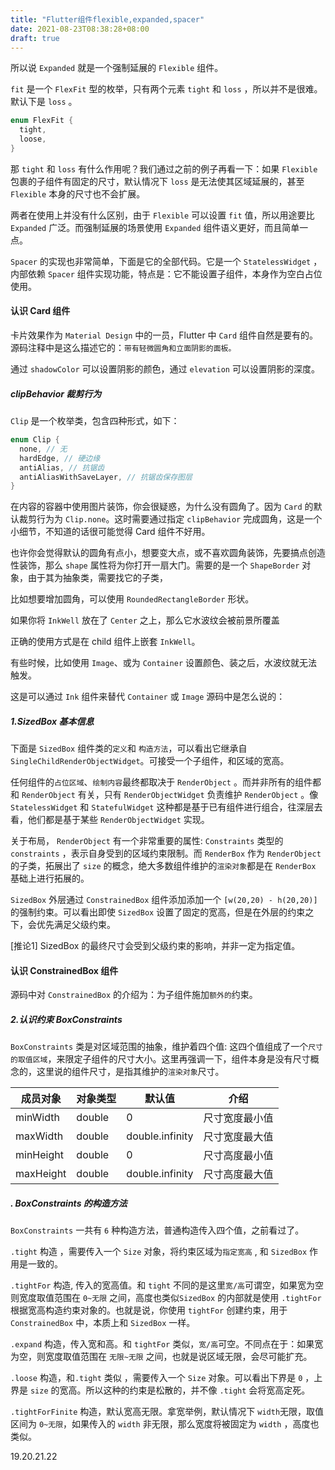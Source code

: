 ```yaml
---
title: "Flutter组件flexible,expanded,spacer"
date: 2021-08-23T08:38:28+08:00
draft: true
---
```


所以说 `Expanded` 就是一个强制延展的 `Flexible` 组件。

`fit` 是一个 `FlexFit` 型的枚举，只有两个元素 `tight` 和 `loss` ，所以并不是很难。默认下是 `loss` 。

```dart
enum FlexFit {
  tight,
  loose,
}

```

那  `tight` 和 `loss` 有什么作用呢？我们通过之前的例子再看一下：如果 `Flexible` 包裹的子组件有固定的尺寸，默认情况下 `loss` 是无法使其区域延展的，甚至 `Flexible` 本身的尺寸也不会扩展。




两者在使用上并没有什么区别，由于 `Flexible` 可以设置 `fit` 值，所以用途要比 `Expanded` 广泛。而强制延展的场景使用 `Expanded` 组件语义更好，而且简单一点。

`Spacer` 的实现也非常简单，下面是它的全部代码。它是一个 `StatelessWidget` ，内部依赖 `Spacer` 组件实现功能，特点是：它不能设置子组件，本身作为空白占位使用。

####  认识 Card 组件

卡片效果作为 `Material Design` 中的一员，Flutter 中 `Card` 组件自然是要有的。源码注释中是这么描述它的：`带有轻微圆角和立面阴影的面板。`

通过 `shadowColor` 可以设置阴影的颜色，通过 `elevation` 可以设置阴影的深度。

#####  clipBehavior 裁剪行为

`Clip` 是一个枚举类，包含四种形式，如下：

```dart
enum Clip {
  none, // 无
  hardEdge, // 硬边缘
  antiAlias, // 抗锯齿
  antiAliasWithSaveLayer, // 抗锯齿保存图层
}

```

在内容的容器中使用图片装饰，你会很疑惑，为什么没有圆角了。因为 `Card` 的默认裁剪行为为 `Clip.none`。这时需要通过指定 `clipBehavior` 完成圆角，这是一个小细节，不知道的话很可能觉得 Card 组件不好用。

也许你会觉得默认的圆角有点小，想要变大点，或不喜欢圆角装饰，先要搞点创造性装饰，那么 `shape` 属性将为你打开一扇大门。需要的是一个 `ShapeBorder` 对象，由于其为抽象类，需要找它的子类，

比如想要增加圆角，可以使用 `RoundedRectangleBorder` 形状。

如果你将 `InkWell` 放在了 `Center` 之上，那么它水波纹会被前景所覆盖

正确的使用方式是在 child 组件上嵌套 `InkWell`。

有些时候，比如使用 `Image`、或为 `Container` 设置颜色、装之后，水波纹就无法触发。

这是可以通过 `Ink` 组件来替代 `Container` 或 `Image` 源码中是怎么说的：



##### 1.SizedBox 基本信息

下面是 `SizedBox` 组件类的`定义`和 `构造方法`，可以看出它继承自 `SingleChildRenderObjectWidget`。可接受一个子组件，和区域的宽高。

任何组件的`占位区域`、`绘制内容`最终都取决于 `RenderObject` 。而并非所有的组件都和  `RenderObject` 有关，只有 `RenderObjectWidget` 负责维护 `RenderObject` 。像 `StatelessWidget` 和 `StatefulWidget` 这种都是基于已有组件进行组合，往深层去看，他们都是基于某些 `RenderObjectWidget` 实现。

关于布局， `RenderObject` 有一个非常重要的属性: `Constraints` 类型的 `constraints` ，表示自身受到的区域约束限制。而 `RenderBox` 作为 `RenderObject` 的子类，拓展出了 `size` 的概念，绝大多数组件维护的`渲染对象`都是在 `RenderBox` 基础上进行拓展的。

`SizedBox` 外层通过 `ConstrainedBox` 组件添加添加一个 `[w(20,20) - h(20,20)]` 的强制约束。可以看出即使 `SizedBox` 设置了固定的宽高，但是在外层的约束之下，会优先满足父级约束。

[推论1] SizedBox 的最终尺寸会受到父级约束的影响，并非一定为指定值。

####  认识 ConstrainedBox 组件

源码中对 `ConstrainedBox` 的介绍为：为子组件施加`额外的`约束。

##### 2.认识约束  BoxConstraints

`BoxConstraints` 类是对区域范围的抽象，维护着四个值: 这四个值组成了一个`尺寸的取值区域`，来限定子组件的尺寸大小。这里再强调一下，组件本身是没有尺寸概念的，这里说的组件尺寸，是指其维护的`渲染对象`尺寸。

| 成员对象  | 对象类型 | 默认值          | 介绍           |
| --------- | -------- | --------------- | -------------- |
| minWidth  | double   | 0               | 尺寸宽度最小值 |
| maxWidth  | double   | double.infinity | 尺寸宽度最大值 |
| minHeight | double   | 0               | 尺寸高度最小值 |
| maxHeight | double   | double.infinity | 尺寸高度最大值 |

##### . BoxConstraints 的构造方法

`BoxConstraints` 一共有 `6` 种构造方法，普通构造传入四个值，之前看过了。

`.tight` 构造 ，需要传入一个 `Size` 对象，将约束区域为`指定宽高` , 和 `SizedBox` 作用是一致的。

`.tightFor` 构造, 传入的宽高值。和 `tight` 不同的是这里`宽/高`可谓空，如果宽为空则宽度取值范围在 `0~无限` 之间，高度也类似`SizedBox` 的内部就是使用 `.tightFor` 根据宽高构造约束对象的。也就是说，你使用 `tightFor` 创建约束，用于 `ConstrainedBox` 中，本质上和 `SizedBox` 一样。

`.expand` 构造，传入宽和高。和 `tightFor` 类似，`宽/高`可空。不同点在于：如果宽为空，则宽度取值范围在 `无限~无限` 之间，也就是说区域无限，会尽可能扩充。

`.loose` 构造，和`.tight` 类似 ，需要传入一个 `Size` 对象。可以看出下界是 `0` ，上界是 `size` 的宽高。所以这种的约束是松散的，并不像 `.tight` 会将宽高定死。

`.tightForFinite` 构造，默认宽高无限。拿宽举例，默认情况下 `width`无限，取值区间为 `0~无限`，如果传入的 `width` 非无限，那么宽度将被固定为 `width` ，高度也类似。

























19.20.21.22

